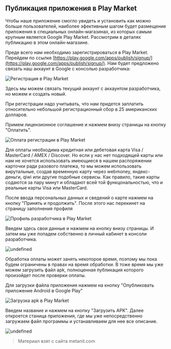 ## Публикация приложения в Play Market

Чтобы наше приложение смогло увидеть и установить как можно больше пользователей, наиболее эфективным шагом будет размещение приложения в специальных онлайн-магазинах, из которых самым крупным является Google Play Market. Рассмотрим в деталях публикацию в этом онлайн-магазине.

Преде всего нам необходимо зарегистрироваться в Play Market. Перейдем по ссылке [https://play.google.com/apps/publish/signup/](https://play.google.com/apps/publish/signup/). Нам будет предложено связать наш аккаунт в Google с консолью разработчика:

![Регистрация в Play Market](https://metanit.com/java/android/pics/gplay0.png)

Здесь мы можем связать текущий аккаунт с аккаунтом разработчика, но можем и создать новый.

При регистрации надо учитывать, что нам придется заплатить относительно небольшой регистрационный сбор в 25 американских долларов.

Примем лицензионное соглашение и нажмем внизу страницы на кнопку "Оплатить".

![Оплата регистрации в Play Market](https://metanit.com/java/android/pics/gplay3.png)

Для оплаты необходима кредитная или дебетовая карта Visa / MasterCard / AMEX / Discover. Но если у нас нет подходящей карты или нам не хочется использовать имеющиеся в нашем распоряжении карточки ради разового платежа, то мы можем использовать вирутальные, создав временную карту через webmoney, яндекс-деньги, qiwi или другие подобные сервисы. Как правило, такие карты содаются за пару минут и обладают всей той функцональностью, что и реальные карты Visa или MasterCard.

После ввода персональных данных и сведений о карте нажмем на кнопку "Принять и продолжить". После этого нас перекинет на страницу заполнения профиля

![Профиль разработчика в Play Market](https://metanit.com/java/android/pics/gplay1.png)

Введем здесь свои данные и нажмем на кнопку внизу страницы. И затем мы уже попадем собственно в личный кабинет в консоли разработчика.

![undefined](https://metanit.com/java/android/pics/gplay2.png)

Обработка оплаты может занять некоторое время, поэтому мы пока будем ограничены в правах на время обработки. В тоже время мы уже можем загрузить файл apk, полноценная публикация которого произойдет после проверки оплаты.

Для загрузки файла приложения нажмем на кнопку "Опубликовать приложение Android в Google Play"

![Загрузка apk в Play Market](https://metanit.com/java/android/pics/gplay4.png)

Введем название и нажмем на кнопку "Загрузить APK". Далее откроется станица приложения, где мы уже непосредственно загружаем файл программы и устанавливаем для нее все описание.

![undefined](https://metanit.com/java/android/pics/gplay5.png)


> Материал взят с сайта metanit.com
